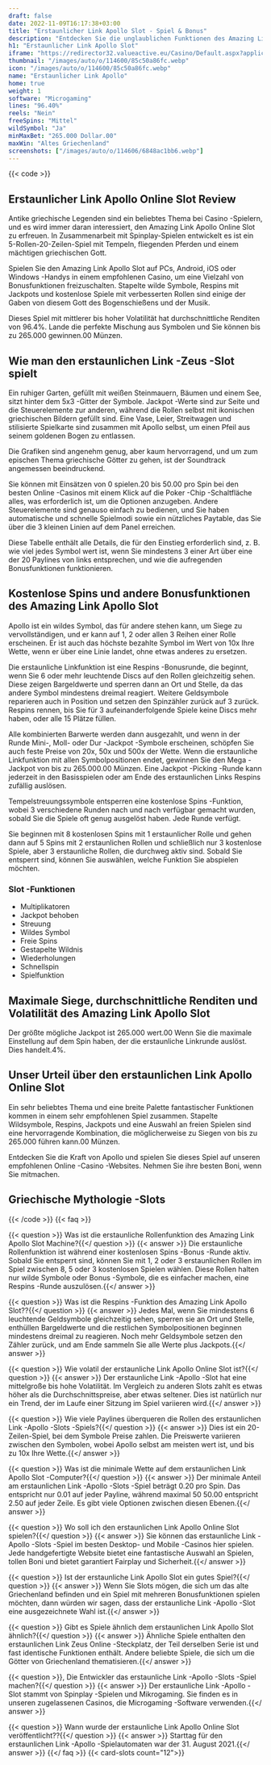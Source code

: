 ```yaml
---
draft: false
date: 2022-11-09T16:17:38+03:00
title: "Erstaunlicher Link Apollo Slot - Spiel & Bonus"
description: "Entdecken Sie die unglaublichen Funktionen des Amazing Link Apollo Online Slot in dieser Rezension, in der wir auch enthüllen, wo wir ihn mit dem besten Casino -Bonus spielen können."
h1: "Erstaunlicher Link Apollo Slot"
iframe: "https://redirector32.valueactive.eu/Casino/Default.aspx?applicationid=4023&sext1=demo&sext2=demo&serverid=22619&ul=en&variant=UAT-demo&lobbyURL=http://www.microgaming.co.uk/games&gameid=amazinglinkApolloDesktop"
thumbnail: "/images/auto/o/114600/85c50a86fc.webp"
icon: "/images/auto/o/114600/85c50a86fc.webp"
name: "Erstaunlicher Link Apollo"
home: true
weight: 1
software: "Microgaming"
lines: "96.40%"
reels: "Nein"
freeSpins: "Mittel"
wildSymbol: "Ja"
minMaxBet: "265.000 Dollar.00"
maxWin: "Altes Griechenland"
screenshots: ["/images/auto/o/114606/6848ac1bb6.webp"]
---
```


{{< code >}}<h2>Erstaunlicher Link Apollo Online Slot Review</h2><p>Antike griechische Legenden sind ein beliebtes Thema bei Casino -Spielern, und es wird immer daran interessiert, den Amazing Link Apollo Online Slot zu erfreuen. In Zusammenarbeit mit Spinplay-Spielen entwickelt es ist ein 5-Rollen-20-Zeilen-Spiel mit Tempeln, fliegenden Pferden und einem mächtigen griechischen Gott.</p><p>Spielen Sie den Amazing Link Apollo Slot auf PCs, Android, iOS oder Windows -Handys in einem empfohlenen Casino, um eine Vielzahl von Bonusfunktionen freizuschalten. Stapelte wilde Symbole, Respins mit Jackpots und kostenlose Spiele mit verbesserten Rollen sind einige der Gaben von diesem Gott des Bogenschießens und der Musik.</p><p>Dieses Spiel mit mittlerer bis hoher Volatilität hat durchschnittliche Renditen von 96.4%. Lande die perfekte Mischung aus Symbolen und Sie können bis zu 265.000 gewinnen.00 Münzen.</p><h2>Wie man den erstaunlichen Link -Zeus -Slot spielt</h2><p>Ein ruhiger Garten, gefüllt mit weißen Steinmauern, Bäumen und einem See, sitzt hinter dem 5x3 -Gitter der Symbole. Jackpot -Werte sind zur Seite und die Steuerelemente zur anderen, während die Rollen selbst mit ikonischen griechischen Bildern gefüllt sind. Eine Vase, Leier, Streitwagen und stilisierte Spielkarte sind zusammen mit Apollo selbst, um einen Pfeil aus seinem goldenen Bogen zu entlassen.</p><p>Die Grafiken sind angenehm genug, aber kaum hervorragend, und um zum epischen Thema griechische Götter zu gehen, ist der Soundtrack angemessen beeindruckend.</p><p>Sie können mit Einsätzen von 0 spielen.20 bis 50.00 pro Spin bei den besten Online -Casinos mit einem Klick auf die Poker -Chip -Schaltfläche alles, was erforderlich ist, um die Optionen anzugeben. Andere Steuerelemente sind genauso einfach zu bedienen, und Sie haben automatische und schnelle Spielmodi sowie ein nützliches Paytable, das Sie über die 3 kleinen Linien auf dem Panel erreichen.</p><p>Diese Tabelle enthält alle Details, die für den Einstieg erforderlich sind, z. B. wie viel jedes Symbol wert ist, wenn Sie mindestens 3 einer Art über eine der 20 Paylines von links entsprechen, und wie die aufregenden Bonusfunktionen funktionieren.</p><h2>Kostenlose Spins und andere Bonusfunktionen des Amazing Link Apollo Slot</h2><p>Apollo ist ein wildes Symbol, das für andere stehen kann, um Siege zu vervollständigen, und er kann auf 1, 2 oder allen 3 Reihen einer Rolle erscheinen. Er ist auch das höchste bezahlte Symbol im Wert von 10x Ihre Wette, wenn er über eine Linie landet, ohne etwas anderes zu ersetzen.</p><p>Die erstaunliche Linkfunktion ist eine Respins -Bonusrunde, die beginnt, wenn Sie 6 oder mehr leuchtende Discs auf den Rollen gleichzeitig sehen. Diese zeigen Bargeldwerte und sperren dann an Ort und Stelle, da das andere Symbol mindestens dreimal reagiert. Weitere Geldsymbole reparieren auch in Position und setzen den Spinzähler zurück auf 3 zurück. Respins rennen, bis Sie für 3 aufeinanderfolgende Spiele keine Discs mehr haben, oder alle 15 Plätze füllen.</p><p>Alle kombinierten Barwerte werden dann ausgezahlt, und wenn in der Runde Mini-, Moll- oder Dur -Jackpot -Symbole erscheinen, schöpfen Sie auch feste Preise von 20x, 50x und 500x der Wette. Wenn die erstaunliche Linkfunktion mit allen Symbolpositionen endet, gewinnen Sie den Mega -Jackpot von bis zu 265.000.00 Münzen. Eine Jackpot -Picking -Runde kann jederzeit in den Basisspielen oder am Ende des erstaunlichen Links Respins zufällig auslösen.</p><p>Tempelstreuungssymbole entsperren eine kostenlose Spins -Funktion, wobei 3 verschiedene Runden nach und nach verfügbar gemacht wurden, sobald Sie die Spiele oft genug ausgelöst haben.  Jede Runde verfügt.</p><p>Sie beginnen mit 8 kostenlosen Spins mit 1 erstaunlicher Rolle und gehen dann auf 5 Spins mit 2 erstaunlichen Rollen und schließlich nur 3 kostenlose Spiele, aber 3 erstaunliche Rollen, die durchweg aktiv sind. Sobald Sie entsperrt sind, können Sie auswählen, welche Funktion Sie abspielen möchten.</p><h3>
Slot -Funktionen</h3><ul>
<li></span>
Multiplikatoren</li>
<li></span>
Jackpot behoben</li>
<li></span>
Streuung</li>
<li></span>
Wildes Symbol</li>
<li></span>
Freie Spins</li>
<li></span>
Gestapelte Wildnis</li>
<li></span>
Wiederholungen</li>
<li></span>
Schnellspin</li>
<li></span>
Spielfunktion</li></ul><h2>Maximale Siege, durchschnittliche Renditen und Volatilität des Amazing Link Apollo Slot</h2><p>Der größte mögliche Jackpot ist 265.000 wert.00 Wenn Sie die maximale Einstellung auf dem Spin haben, der die erstaunliche Linkrunde auslöst. Dies handelt.4%.</p><h2>Unser Urteil über den erstaunlichen Link Apollo Online Slot</h2><p>Ein sehr beliebtes Thema und eine breite Palette fantastischer Funktionen kommen in einem sehr empfohlenen Spiel zusammen. Stapelte Wildsymbole, Respins, Jackpots und eine Auswahl an freien Spielen sind eine hervorragende Kombination, die möglicherweise zu Siegen von bis zu 265.000 führen kann.00 Münzen.</p><p>Entdecken Sie die Kraft von Apollo und spielen Sie dieses Spiel auf unseren empfohlenen Online -Casino -Websites. Nehmen Sie ihre besten Boni, wenn Sie mitmachen.</p><h2>Griechische Mythologie -Slots</h2>
{{< /code >}}
{{< faq >}}

{{< question >}} Was ist die erstaunliche Rollenfunktion des Amazing Link Apollo Slot Machine?{{</ question >}}
{{< answer >}} Die erstaunliche Rollenfunktion ist während einer kostenlosen Spins -Bonus -Runde aktiv. Sobald Sie entsperrt sind, können Sie mit 1, 2 oder 3 erstaunlichen Rollen im Spiel zwischen 8, 5 oder 3 kostenlosen Spielen wählen. Diese Rollen halten nur wilde Symbole oder Bonus -Symbole, die es einfacher machen, eine Respins -Runde auszulösen.{{</ answer >}}

{{< question >}} Was ist die Respins -Funktion des Amazing Link Apollo Slot??{{</ question >}}
{{< answer >}} Jedes Mal, wenn Sie mindestens 6 leuchtende Geldsymbole gleichzeitig sehen, sperren sie an Ort und Stelle, enthüllen Bargeldwerte und die restlichen Symbolpositionen beginnen mindestens dreimal zu reagieren. Noch mehr Geldsymbole setzen den Zähler zurück, und am Ende sammeln Sie alle Werte plus Jackpots.{{</ answer >}}

{{< question >}} Wie volatil der erstaunliche Link Apollo Online Slot ist?{{</ question >}}
{{< answer >}} Der erstaunliche Link -Apollo -Slot hat eine mittelgroße bis hohe Volatilität. Im Vergleich zu anderen Slots zahlt es etwas höher als die Durchschnittspreise, aber etwas seltener. Dies ist natürlich nur ein Trend, der im Laufe einer Sitzung im Spiel variieren wird.{{</ answer >}}

{{< question >}} Wie viele Paylines überqueren die Rollen des erstaunlichen Link -Apollo -Slots -Spiels?{{</ question >}}
{{< answer >}} Dies ist ein 20-Zeilen-Spiel, bei dem Symbole Preise zahlen. Die Preiswerte variieren zwischen den Symbolen, wobei Apollo selbst am meisten wert ist, und bis zu 10x Ihre Wette.{{</ answer >}}

{{< question >}} Was ist die minimale Wette auf dem erstaunlichen Link Apollo Slot -Computer?{{</ question >}}
{{< answer >}} Der minimale Anteil am erstaunlichen Link -Apollo -Slots -Spiel beträgt 0.20 pro Spin. Das entspricht nur 0.01 auf jeder Payline, während maximal 50 50.00 entspricht 2.50 auf jeder Zeile. Es gibt viele Optionen zwischen diesen Ebenen.{{</ answer >}}

{{< question >}} Wo soll ich den erstaunlichen Link Apollo Online Slot spielen?{{</ question >}}
{{< answer >}} Sie können das erstaunliche Link -Apollo -Slots -Spiel im besten Desktop- und Mobile -Casinos hier spielen. Jede handgefertigte Website bietet eine fantastische Auswahl an Spielen, tollen Boni und bietet garantiert Fairplay und Sicherheit.{{</ answer >}}

{{< question >}} Ist der erstaunliche Link Apollo Slot ein gutes Spiel?{{</ question >}}
{{< answer >}} Wenn Sie Slots mögen, die sich um das alte Griechenland befinden und ein Spiel mit mehreren Bonusfunktionen spielen möchten, dann würden wir sagen, dass der erstaunliche Link -Apollo -Slot eine ausgezeichnete Wahl ist.{{</ answer >}}

{{< question >}} Gibt es Spiele ähnlich dem erstaunlichen Link Apollo Slot ähnlich?{{</ question >}}
{{< answer >}} Ähnliche Spiele enthalten den erstaunlichen Link Zeus Online -Steckplatz, der Teil derselben Serie ist und fast identische Funktionen enthält. Andere beliebte Spiele, die sich um die Götter von Griechenland thematisieren.{{</ answer >}}

{{< question >}}, Die Entwickler das erstaunliche Link -Apollo -Slots -Spiel machen?{{</ question >}}
{{< answer >}} Der erstaunliche Link -Apollo -Slot stammt von Spinplay -Spielen und Mikrogaming. Sie finden es in unseren zugelassenen Casinos, die Microgaming -Software verwenden.{{</ answer >}}

{{< question >}} Wann wurde der erstaunliche Link Apollo Online Slot veröffentlicht??{{</ question >}}
{{< answer >}} Starttag für den erstaunlichen Link -Apollo -Spielautomaten war der 31. August 2021.{{</ answer >}}
{{</ faq >}}
{{< card-slots count="12">}}